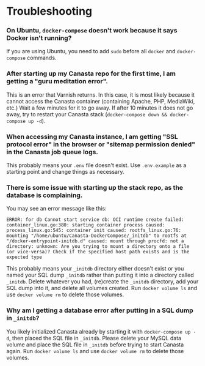 # Troubleshooting

### On Ubuntu, `docker-compose` doesn't work because it says Docker isn't running?
If you are using Ubuntu, you need to add `sudo` before all `docker` and `docker-compose` commands.

### After starting up my Canasta repo for the first time, I am getting a "guru meditation error".

This is an error that Varnish returns. In this case, it is most likely because it cannot access the Canasta container (containing Apache, PHP, MediaWiki, etc.) Wait a few minutes for it to go away. If after 10 minutes it does not go away, try to restart your Canasta stack (`docker-compose down && docker-compose up -d`).

### When accessing my Canasta instance, I am getting "SSL protocol error" in the browser or "sitemap permission denied" in the Canasta job queue logs.

This probably means your `.env` file doesn't exist. Use `.env.example` as a starting point and change things as necessary.

### There is some issue with starting up the stack repo, as the database is complaining.

You may see an error message like this:

```
ERROR: for db Cannot start service db: OCI runtime create failed: container_linux.go:380: starting container process caused: process_linux.go:545: container init caused: rootfs_linux.go:76: mounting "/home/ubuntu/Canasta-DockerCompose/_initdb" to rootfs at "/docker-entrypoint-initdb.d" caused: mount through procfd: not a directory: unknown: Are you trying to mount a directory onto a file (or vice-versa)? Check if the specified host path exists and is the expected type
```

This probably means your `_initdb` directory either doesn't exist or you named your SQL dump `_initdb` rather than putting it into a directory called `_initdb`. Delete whatever you had, (re)create the `_initdb` directory, add your SQL dump into it, and delete all volumes created. Run `docker volume ls` and use `docker volume rm` to delete those volumes.

### Why am I getting a database error after putting in a SQL dump in `_initdb`?

You likely initialized Canasta already by starting it with `docker-compose up -d`, then placed the SQL file in `_initdb`. Please delete your MySQL data volume and place the SQL file in `_initdb` before trying to start Canasta again. Run `docker volume ls` and use `docker volume rm` to delete those volumes.
